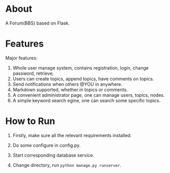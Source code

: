 # About

A Forum(BBS) based on Flask.



# Features

Major features:

1. Whole user manage system, contains registration, login, change password, retrieve;
2. Users can create topics, append topics, have comments on topics.
3. Send notifications when others @YOU in anywhere.
4. Markdown supported, whether in topics or comments.
5. A convenient administrator page, one can manage users, topics, nodes.
6. A simple keyword search egine, one can search some specific topics.

# How to Run

1. Firstly, make sure all the relevant requirements installed.
2. Do some configure in config.py.


3. Start corresponding database service.
4. Change directory, run `python manage.py runserver`. 


